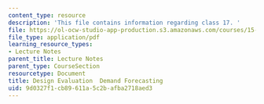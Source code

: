 ```yaml
---
content_type: resource
description: 'This file contains information regarding class 17. '
file: https://ol-ocw-studio-app-production.s3.amazonaws.com/courses/15-783j-product-design-and-development-spring-2006/9d0327f1cb89611a5c2bafba2718aed3_cls17_dmd_forcst.pdf
file_type: application/pdf
learning_resource_types:
- Lecture Notes
parent_title: Lecture Notes
parent_type: CourseSection
resourcetype: Document
title: Design Evaluation  Demand Forecasting
uid: 9d0327f1-cb89-611a-5c2b-afba2718aed3
---
```

